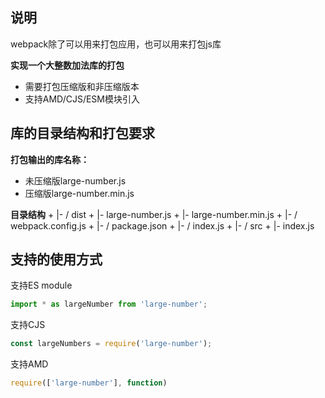 ## 说明
webpack除了可以用来打包应用，也可以用来打包js库

**实现一个大整数加法库的打包**
- 需要打包压缩版和非压缩版本
- 支持AMD/CJS/ESM模块引入

## 库的目录结构和打包要求
**打包输出的库名称：**
- 未压缩版large-number.js
- 压缩版large-number.min.js

**目录结构**
\+ |- / dist
\+     |- large-number.js
\+     |- large-number.min.js
\+ |- / webpack.config.js
\+ |- / package.json
\+ |- / index.js
\+ |- / src
\+     |- index.js

## 支持的使用方式
支持ES module
```js
import * as largeNumber from 'large-number';
```
支持CJS
```js
const largeNumbers = require('large-number');
```
支持AMD
```js
require(['large-number'], function)
```